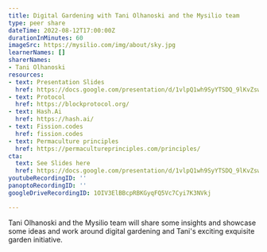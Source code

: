 ```yaml
---
title: Digital Gardening with Tani Olhanoski and the Mysilio team
type: peer share
dateTime: 2022-08-12T17:00:00Z
durationInMinutes: 60
imageSrc: https://mysilio.com/img/about/sky.jpg
learnerNames: []
sharerNames:
- Tani Olhanoski
resources:
- text: Presentation Slides
  href: https://docs.google.com/presentation/d/1vlpQ1wh9SyYTSDQ_9lKvZsw9rE9Q3AjuYAGGl_f0RhA/edit#slide=id.g143f177aef7_0_116
- text: Protocol
  href: https://blockprotocol.org/
- text: Hash.Ai
  href: https://hash.ai/
- text: Fission.codes
  href: fission.codes
- text: Permaculture principles
  href: https://permacultureprinciples.com/principles/
cta:
  text: See Slides here
  href: https://docs.google.com/presentation/d/1vlpQ1wh9SyYTSDQ_9lKvZsw9rE9Q3AjuYAGGl_f0RhA/edit#slide=id.g143f177aef7_0_116
youtubeRecordingID: ''
panoptoRecordingID: ''
googleDriveRecordingID: 1OIV3ElBBcpRBKGyqFQ5Vc7Cyi7K3NVkj

---
```

Tani Olhanoski and the Mysilio team will share some insights and showcase some ideas and work around digital gardening and Tani's exciting exquisite garden initiative.